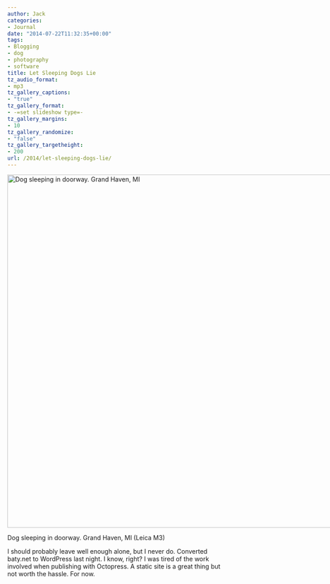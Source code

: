 ```yaml
---
author: Jack
categories:
- Journal
date: "2014-07-22T11:32:35+00:00"
tags:
- Blogging
- dog
- photography
- software
title: Let Sleeping Dogs Lie
tz_audio_format:
- mp3
tz_gallery_captions:
- "true"
tz_gallery_format:
- -=set slideshow type=-
tz_gallery_margins:
- 10
tz_gallery_randomize:
- "false"
tz_gallery_targetheight:
- 200
url: /2014/let-sleeping-dogs-lie/
---
```


<div id="attachment_1362" style="width: 1210px" class="wp-caption alignnone">
  <img class="wp-image-1362 size-full" src="/img/2014/07/14340469434_1c57767da6_o.jpg" alt="Dog sleeping in doorway. Grand Haven, MI" width="1200" height="800" srcset="/img/2014/07/14340469434_1c57767da6_o.jpg 1200w, /img/2014/07/14340469434_1c57767da6_o-300x200.jpg 300w, /img/2014/07/14340469434_1c57767da6_o-768x512.jpg 768w, /img/2014/07/14340469434_1c57767da6_o-1024x683.jpg 1024w" sizes="(max-width: 1200px) 100vw, 1200px" />
  
  <p class="wp-caption-text">
    Dog sleeping in doorway. Grand Haven, MI (Leica M3)
  </p>
</div>

I should probably leave well enough alone, but I never do. Converted baty.net to WordPress last night. I know, right? I was tired of the work involved when publishing with Octopress. A static site is a great thing but not worth the hassle. For now.